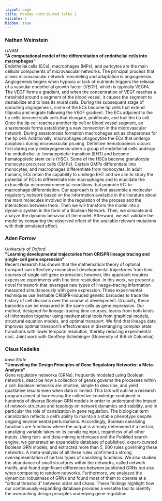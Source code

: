 ```yaml
---
layout: page
title: Monday contributed talks 2
visible: 1
hidden: true
---
```


### Nathan Weinstein
*UNAM*  
**"A computational model of the differentiation of endothelial cells into macrophages"**  
Endothelial cells (ECs), macrophages (MPs), and pericytes are the main cellular components of microvascular networks. The principal process that allows microvascular network remodeling and adaptation is angiogenesis. Angiogenesis begins when hypoxia or lack of nutrients triggers the release of a vascular endothelial growth factor (VEGF), which is typically VEGFA. The VEGF forms a gradient, and when the concentration of VEGF reaches a threshold around a segment of the blood vessel, it causes the segment to destabilize and to lose its mural cells. During the subsequent stage of sprouting angiogenesis, some of the ECs become tip cells that extend filipodia and migrate following the VEGF gradient. The ECs adjacent to the tip cells become stalk cells that elongate, proliferate, and trail the tip cell. Once the tip cell reaches another tip cell or blood vessel segment, an anastomosis forms establishing a new connection in the microvascular network. During anastomosis formation macrophages act as chaperones for the tip cell. Additionally, macrophages phagocytize the ECs that undergo apoptosis during microvascular pruning. Definitive hematopoiesis occurs first during early embryogenesis when a group of endothelial cells undergo the endothelial-to-hematopoietic transition (EHT) and become hematopoietic stem cells (HSC). Some of the HSCs become granulocyte monocyte precursor cells (GMPs). Certain GMPs differentiate into monocytes, and macrophages differentiate from monocytes. In adult humans, ECs retain the capability to undergo EHT and we aim to study the potential of ECs to differentiate into macrophages and to elucidate the extracellular microenvironmental conditions that promote EC-to-macrophage differentiation. Our approach is to first assemble a molecular regulatory network based on the information available in the literature about the main molecules involved in the regulation of the process and the interactions between them. Then we will transform the model into a dynamic system in the form of a Boolean Network. Then, we simulate and analyze the dynamic behavior of the model. Afterward, we will validate the model by comparing the observed effect of the available relevant mutations with their simulated effect.


### Aden Forrow
*University of Oxford*  
**"Learning developmental trajectories from CRISPR lineage tracing and single-cell gene expression"**  
Recent research has shown that the mathematical theory of optimal transport can effectively reconstruct developmental trajectories from time courses of single cell gene expression; however, this approach requires expensive experiments with fine time resolution. In this work, we present a novel framework that leverages new types of lineage-tracing information measured simultaneously with gene expression. These experimental techniques use heritable CRISPR-induced genetic barcodes to trace the history of cell divisions over the course of development. Crucially, these barcodes can be measured in the same cells as gene expression. Our method, designed for lineage-tracing time courses, learns from both kinds of information together using mathematical tools from graphical models, structural equation models, and optimal transport. We find that lineage data improves optimal transport’s effectiveness in disentangling complex state transitions with lower temporal resolution, thereby reducing experimental cost. Joint work with Geoffrey Schiebinger (University of British Columbia)


### Claus Kadelka
*Iowa State*  
**"Unraveling the Design Principles of Gene Regulatory Networks: a Meta-Analysis"**  
Gene regulatory networks (GRNs), frequently modeled using Boolean networks, describe how a collection of genes governs the processes within a cell. Boolean networks are intuitive, simple to describe, and yield qualitative results even when data is limited. This talk will outline a research program aimed at harnessing the collective knowledge contained in hundreds of diverse Boolean GRN models in order to understand the impact of network structure and topology on network dynamics and stability, and in particular the role of canalization in gene regulation. The biological term canalization reflects a cell’s ability to maintain a stable phenotype despite ongoing environmental perturbations. Accordingly, Boolean canalizing functions are functions where the output is already determined if a certain, canalizing variable takes on its canalizing input, regardless of all other inputs. Using text- and data-mining techniques and the PubMed search engine, we generated an expandable database of published, expert-curated Boolean GRN models, and extracted more than 5, 000 rules governing these networks. A meta-analysis of all these rules confirmed a strong overrepresentation of certain types of canalizing functions. We also studied the abundance of small structures within the networks, called network motifs, and found significant differences between published GRNs but also when comparing to random networks. Furthermore, we analyzed the dynamical robustness of GRNs and found most of them to operate at a “critical threshold” between order and chaos. These findings highlight how our continuously-expanding database provides a versatile tool to identify the overarching design principles underlying gene regulation.

